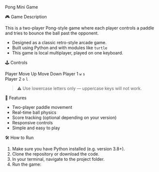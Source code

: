 Pong Mini Game

🎮 Game Description

This is a two-player Pong-style game where each player controls a paddle and tries to bounce the ball past the opponent.

- Designed as a classic retro-style arcade game.
- Built using Python and with modules like `turtle`
- This game is local multiplayer, played on one keyboard.

🕹️ Controls

Player      Move Up   Move Down 
Player 1     `w`       `s`       
Player 2     `o`       `l`       

> ⚠️ Use lowercase letters only — uppercase keys will not work.


🚀 Features

- Two-player paddle movement
- Real-time ball physics
- Score tracking (optional depending on your version)
- Responsive controls
- Simple and easy to play


🛠️ How to Run

1. Make sure you have Python installed (e.g. version 3.8+).
2. Clone the repository or download the code.
3. In your terminal, navigate to the project folder.
4. Run the game:

